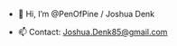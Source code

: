 - 👋 Hi, I’m @PenOfPine / Joshua Denk
<!--- - 👀 I’m interested in ...
- 🌱 I’m currently learning ...
- 💞️ I’m looking to collaborate on ... --->
- 📫 Contact: Joshua.Denk85@gmail.com

<!---
PenOfPine/PenOfPine is a ✨ special ✨ repository because its `README.md` (this file) appears on your GitHub profile.
You can click the Preview link to take a look at your changes.
--->
